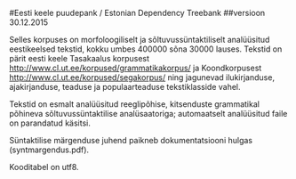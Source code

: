 #Eesti keele puudepank / Estonian Dependency Treebank
##versioon 30.12.2015

Selles korpuses on morfoloogiliselt ja sõltuvussüntaktiliselt analüüsitud eestikeelsed tekstid, kokku umbes 400000 sõna 30000 lauses. 
Tekstid on pärit eesti keele Tasakaalus korpusest http://www.cl.ut.ee/korpused/grammatikakorpus/ ja Koondkorpusest http://www.cl.ut.ee/korpused/segakorpus/ ning jagunevad ilukirjanduse, ajakirjanduse, teaduse ja populaarteaduse tekstiklasside vahel.

Tekstid on esmalt analüüsitud reeglipõhise, kitsenduste grammatikal põhineva sõltuvussüntaktilise analüsaatoriga; automaatselt analüüsitud faile on parandatud käsitsi.

Süntaktilise märgenduse juhend paikneb dokumentatsiooni hulgas (syntmargendus.pdf).

Kooditabel on utf8.